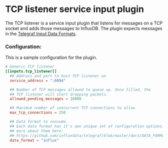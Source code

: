 # TCP listener service input plugin

The TCP listener is a service input plugin that listens for messages on a TCP
socket and adds those messages to InfluxDB.
The plugin expects messages in the
[Telegraf Input Data Formats](https://github.com/influxdata/telegraf/blob/master/docs/DATA_FORMATS_INPUT.md).

### Configuration:

This is a sample configuration for the plugin.

```toml
# Generic TCP listener
[[inputs.tcp_listener]]
  ## Address and port to host TCP listener on
  service_address = ":8094"

  ## Number of TCP messages allowed to queue up. Once filled, the
  ## TCP listener will start dropping packets.
  allowed_pending_messages = 10000

  ## Maximum number of concurrent TCP connections to allow
  max_tcp_connections = 250

  ## Data format to consume.
  ## Each data format has it's own unique set of configuration options, read
  ## more about them here:
  ## https://github.com/influxdata/telegraf/blob/master/docs/DATA_FORMATS_INPUT.md
  data_format = "influx"
```
